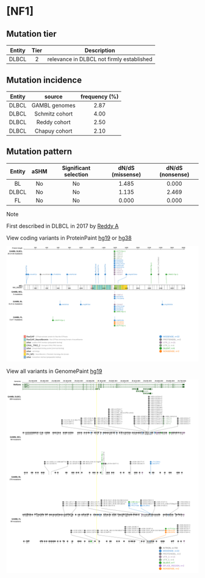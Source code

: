 # [NF1]

## Mutation tier

|Entity|Tier|Description                              |
|:------:|:----:|-----------------------------------------|
|DLBCL |2   |relevance in DLBCL not firmly established|
## Mutation incidence

|Entity|source        |frequency (%)|
|:------:|:--------------:|:-------------:|
|DLBCL |GAMBL genomes |2.87         |
|DLBCL |Schmitz cohort|4.00         |
|DLBCL |Reddy cohort  |2.50         |
|DLBCL |Chapuy cohort |2.10         |

## Mutation pattern

|Entity|aSHM|Significant selection|dN/dS (missense)|dN/dS (nonsense)|
|:------:|:----:|:---------------------:|:----------------:|:----------------:|
|BL    |No  |No                   |1.485           |0.000           |
|DLBCL |No  |No                   |1.135           |2.469           |
|FL    |No  |No                   |0.000           |0.000           |


> [!NOTE]
> First described in DLBCL in 2017 by [Reddy A](https://pubmed.ncbi.nlm.nih.gov/28985567)

View coding variants in ProteinPaint [hg19](https://www.bcgsc.ca/downloads/morinlab/GAMBL/test/genes/NF1_protein.html)  or [hg38](https://www.bcgsc.ca/downloads/morinlab/GAMBL/test/genes/NF1_protein_hg38.html)

![image](images/proteinpaint/NF1_NM_000267.svg)

View all variants in GenomePaint [hg19](https://www.bcgsc.ca/downloads/morinlab/GAMBL/test/genes/NF1.html)

![image](images/proteinpaint/NF1.svg)
